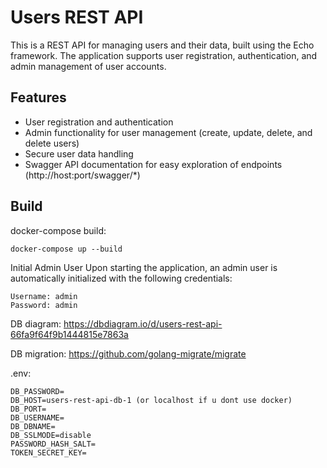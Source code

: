# Users REST API

This is a REST API for managing users and their data, built using the Echo framework. The application supports user registration, authentication, and admin management of user accounts.

## Features

- User registration and authentication
- Admin functionality for user management (create, update, delete, and delete users)
- Secure user data handling
- Swagger API documentation for easy exploration of endpoints (http://host:port/swagger/*)

## Build

docker-compose build:

```
docker-compose up --build
```

Initial Admin User
Upon starting the application, an admin user is automatically initialized with the following credentials:

```
Username: admin
Password: admin
```

DB diagram: https://dbdiagram.io/d/users-rest-api-66fa9f64f9b1444815e7863a

DB migration: https://github.com/golang-migrate/migrate

.env:

```
DB_PASSWORD=
DB_HOST=users-rest-api-db-1 (or localhost if u dont use docker)
DB_PORT=
DB_USERNAME=
DB_DBNAME=
DB_SSLMODE=disable
PASSWORD_HASH_SALT=
TOKEN_SECRET_KEY=
```
